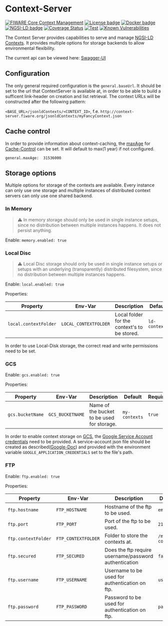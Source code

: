 # <a name="top"></a>Context-Server

[![FIWARE Core Context Management](https://nexus.lab.fiware.org/repository/raw/public/badges/chapters/core.svg)](https://www.fiware.org/developers/catalogue/)
[![License badge](https://img.shields.io/github/license/FIWARE/context.Orion-LD.svg)](https://opensource.org/licenses/AGPL-3.0)
[![Docker badge](https://img.shields.io/docker/pulls/wistefan/context-server.svg)](https://hub.docker.com/r/wistefan/context-server/)
[![NGSI-LD badge](https://img.shields.io/badge/NGSI-LD-red.svg)](https://www.etsi.org/deliver/etsi_gs/CIM/001_099/009/01.04.01_60/gs_cim009v010401p.pdf)
[![Coverage Status](https://coveralls.io/repos/github/wistefan/context-server/badge.svg)](https://coveralls.io/github/wistefan/context-server)
[![Test](https://github.com/wistefan/context-server/actions/workflows/test.yml/badge.svg)](https://github.com/wistefan/context-server/actions/workflows/test.yml)
[![Known Vulnerabilities](https://snyk.io/test/github/wistefan/context-server/badge.svg)](https://snyk.io/test/github/wistefan/context-server)

The Context Server provides capabilities to serve and manage [NGSI-LD Contexts](https://www.etsi.org/deliver/etsi_gs/CIM/001_099/009/01.04.01_60/gs_cim009v010401p.pdf).
It provides multiple options for storage backends to allow environmental flexibility.     

The current api can be viewed here: [Swagger-UI](https://forge.etsi.org/swagger/ui/?url=https://raw.githubusercontent.com/wistefan/context-server/master/api/api.yaml)

## Configuration

The only general required configuration is the ```general.baseUrl```. It should be set to the url that ContextServer is available at, in order to be able 
to build a sufficent link-header on creation and list retrieval. The context URLs will be constructed after the following pattern:

```<BASE_URL>/jsonldContexts/<CONTEXT_ID>```, f.e. ```http://context-server.fiware.org/jsonldContexts/myFancyContext.json```

## Cache control

In order to provide information about context-caching, the [maxAge](https://developer.mozilla.org/en-US/docs/Web/HTTP/Headers/Cache-Controlg)
for [Cache-Control](https://developer.mozilla.org/en-US/docs/Web/HTTP/Headers/Cache-Control) can be set. It will default to max(1 year) if not configured.

```general.maxAge:  31536000```

## Storage options

Multiple options for storage of the contexts are available. Every instance can only use one storage and multiple instances of distributed context servers
can only use one shared backend.

### In Memory

> :warning: In memory storage should only be used in single instance setups, since no distribution between multiple instances happens. It does not 
> persist anything.

Enable: ```memory.enabled: true```

### Local Disc

> :warning: Local Disc storage should only be used in single instance setups or setups with an underlying (transparently) distributed filesystem, since 
>no distribution between multiple instances happens.

Enable: ```local.enabled: true```

Properties:

|  Property | Env-Var | Description | Default | Required | 
| ----------------- | ----------------------------------- | ----------------------------------------------- | ------------------------ | ------------------------ | 
|```local.contextFolder``` | ```LOCAL_CONTEXTFOLDER``` | Local folder for the context's to be stored. | ```ld-contexts```|  ```true``` |

In order to use Local-Disk storage, the correct read and write permissions need to be set.

### GCS

Enable: ```gcs.enabled: true```

Properties:  

|  Property | Env-Var | Description | Default | Required | 
| ----------------- | ----------------------------------- | ----------------------------------------------- | ------------------------ | ------------------------ | 
|```gcs.bucketName``` | ```GCS_BUCKETNAME``` | Name of the bucket to be used for storage. | ```my-contexts```|  ```true``` |


In order to enable context storage on [GCS](https://cloud.google.com/storage/docs/creating-buckets), the [Google Service Account credentials](https://cloud.google.com/storage/docs/reference/libraries#setting_up_authentication)
need to be provided. A service-account json file should be created as described([Google-Doc](https://cloud.google.com/storage/docs/reference/libraries#setting_up_authentication))
and provided with the environment variable ```GOOGLE_APPLICATION_CREDENTIALS``` set to the file's path.

### FTP

Enable: ```ftp.enabled: true```

Properties:

|  Property | Env-Var | Description | Default | Required | 
| ----------------- | ----------------------------------- | ----------------------------------------------- | ------------------------ | ------------------------ | 
|```ftp.hostname``` | ```FTP_HOSTNAME``` | Hostname of the ftp to be used. | ```empty``` |  ```true``` |
|```ftp.port``` | ```FTP_PORT``` | Port of the ftp to be used. | ```21```|  ```true``` |
|```ftp.contextFolder``` | ```FTP_CONTEXTFOLDER``` | Folder to store the contexts at. | ```/my-contexts```|  ```true``` |
|```ftp.secured``` | ```FTP_SECURED``` | Does the ftp require username/password authentication | ```false```|  ```true``` |
|```ftp.username``` | ```FTP_USERNAME``` | Username to be used for authentication on ftp. | ```user```|  ```false``` |
|```ftp.password``` | ```FTP_PASSWORD``` | Password to be used for authentication on ftp. | ```password```|  ```false``` |